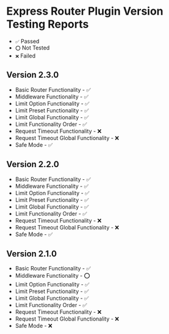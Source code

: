 # Express Router Plugin Version Testing Reports
+ `✅` Passed
+ `⭕` Not Tested
+ `❌` Failed

## Version 2.3.0
+ Basic Router Functionality - ✅
+ Middleware Functionality - ✅
+ Limit Option Functionality - ✅
+ Limit Preset Functionality - ✅
+ Limit Global Functionality - ✅
+ Limit Functionality Order - ✅
+ Request Timeout Functionality - ❌
+ Request Timeout Global Functionality - ❌
+ Safe Mode - ✅

## Version 2.2.0
+ Basic Router Functionality - ✅
+ Middleware Functionality - ✅
+ Limit Option Functionality - ✅
+ Limit Preset Functionality - ✅
+ Limit Global Functionality - ✅
+ Limit Functionality Order - ✅
+ Request Timeout Functionality - ❌
+ Request Timeout Global Functionality - ❌
+ Safe Mode - ✅

## Version 2.1.0
+ Basic Router Functionality - ✅
+ Middleware Functionality - ⭕
+ Limit Option Functionality - ✅
+ Limit Preset Functionality - ✅
+ Limit Global Functionality - ✅
+ Limit Functionality Order - ✅
+ Request Timeout Functionality - ❌
+ Request Timeout Global Functionality - ❌
+ Safe Mode - ❌